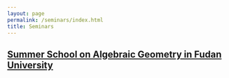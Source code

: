 ```yaml
---
layout: page
permalink: /seminars/index.html
title: Seminars
---
```


## [Summer School on Algebraic Geometry in Fudan University](https://scms.fudan.edu.cn/info/1059/5677.htm)
